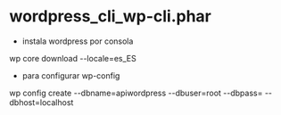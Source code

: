 # wordpress_cli_wp-cli.phar

* instala wordpress por consola

wp core download --locale=es_ES

* para configurar wp-config

wp config create --dbname=apiwordpress --dbuser=root --dbpass= --dbhost=localhost
